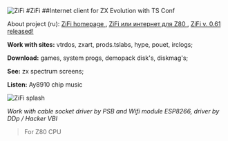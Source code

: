 ![ZiFi](http://ts.retropc.ru/logo.png "ZiFi")
#ZiFi
##Internet client for ZX Evolution with TS Conf

About project (ru): [ZiFi homepage ](http://ts.retropc.ru), [ZiFi или интернет для Z80 ](http://hype.retroscene.org/blog/dev/363.html), 
[ZiFi v. 0.61 released! ](http://hype.retroscene.org/blog/dev/391.html)

**Work with sites:** vtrdos, zxart, prods.tslabs, hype, pouet, irclogs;

**Download:** games, system progs, demopack disk's,  diskmag's;

**See:** zx spectrum screens;

**Listen:** Ay8910 chip music

![ZiFi splash](http://hype.retroscene.org/uploads/images/00/00/14/2016/04/15/475aec.png "ZiFi splash")

_Work with cable socket driver by PSB and Wifi module ESP8266, driver by DDp / Hacker VBI_
> For Z80 CPU


